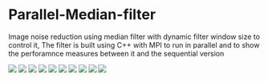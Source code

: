 # Parallel-Median-filter
 Image noise reduction using median filter with dynamic filter window size to control it, The filter is built using C++ with MPI to run in parallel and to show the perforamnce measures between it and the sequential version

![](image_samples/input/comp3.png)
![](image_samples/output/3outputRes0.png)
![](image_samples/input/comp1.png)
![](image_samples/output/1outputRes0.png)
![](image_samples/input/comp4.png)
![](image_samples/output/4outputRes0.png)
![](image_samples/input/comp8.png)
![](image_samples/output/88outputRes0.png)
![](image_samples/input/N_N_Salt_Pepper.PNG)
![](image_samples/output/2outputRes0.png)
